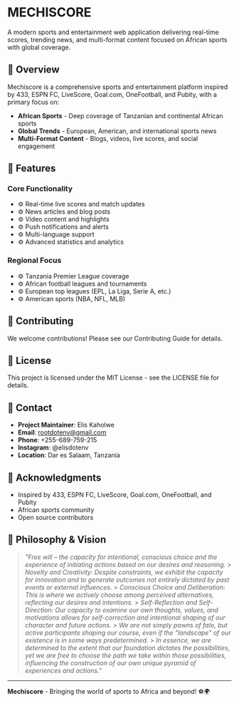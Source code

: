 # MECHISCORE

A modern sports and entertainment web application delivering real-time scores, trending news, and multi-format content focused on African sports with global coverage.

## 🤖 Overview

Mechiscore is a comprehensive sports and entertainment platform inspired by 433, ESPN FC, LiveScore, Goal.com, OneFootball, and Pubity, with a primary focus on:

- **African Sports** - Deep coverage of Tanzanian and continental African sports
- **Global Trends** - European, American, and international sports news
- **Multi-Format Content** - Blogs, videos, live scores, and social engagement

## 🤖 Features

### Core Functionality

- ⚙️ Real-time live scores and match updates
- ⚙️ News articles and blog posts
- ⚙️ Video content and highlights
- ⚙️ Push notifications and alerts
- ⚙️ Multi-language support
- ⚙️ Advanced statistics and analytics

### Regional Focus

- ⚙️ Tanzania Premier League coverage
- ⚙️ African football leagues and tournaments
- ⚙️ European top leagues (EPL, La Liga, Serie A, etc.)
- ⚙️ American sports (NBA, NFL, MLB)

## 🤖 Contributing

We welcome contributions! Please see our Contributing Guide for details.

## 🤖 License

This project is licensed under the MIT License - see the LICENSE file for details.

## 🤖 Contact

- **Project Maintainer**: Elis Kaholwe
- **Email**: [rootdotenv@gmail.com](mailto:rootdotenv@gmail.com)
- **Phone**: +255-689-759-215
- **Instagram**: @elisdotenv
- **Location**: Dar es Salaam, Tanzania

## 🤖 Acknowledgments

- Inspired by 433, ESPN FC, LiveScore, Goal.com, OneFootball, and Pubity
- African sports community
- Open source contributors

## 🧠 Philosophy & Vision

> _"Free will – the capacity for intentional, conscious choice and the experience of initiating actions based on our desires and reasoning._ > _Novelty and Creativity: Despite constraints, we exhibit the capacity for innovation and to generate outcomes not entirely dictated by past events or external influences._ > _Conscious Choice and Deliberation: This is where we actively choose among perceived alternatives, reflecting our desires and intentions._ > _Self-Reflection and Self-Direction: Our capacity to examine our own thoughts, values, and motivations allows for self-correction and intentional shaping of our character and future actions._ > _We are not simply pawns of fate, but active participants shaping our course, even if the "landscape" of our existence is in some ways predetermined._ > _In essence, we are determined to the extent that our foundation dictates the possibilities, yet we are free to choose the path we take within those possibilities, influencing the construction of our own unique pyramid of experiences and actions."_

---

**Mechiscore** - Bringing the world of sports to Africa and beyond! ⚽🌍
